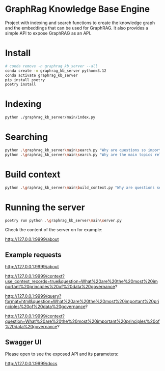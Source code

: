 # GraphRag Knowledge Base Engine

Project with indexing and search functions to create the knowledge graph and the embeddings that can be used for GraphRAG.
It also provides a simple API to expose GraphRAG as an API.

# Install

```bash
# conda remove -n graphrag_kb_server --all
conda create -n graphrag_kb_server python=3.12
conda activate graphrag_kb_server
pip install poetry
poetry install
```

# Indexing

```bash
python ./graphrag_kb_server/main/index.py
```

# Searching 

```bash
python .\graphrag_kb_server\main\search.py "Why are questions so important?"
python .\graphrag_kb_server\main\search.py "Why are the main topics related to a healthy enterprise data environment?"
```

# Build context

```bash
python .\graphrag_kb_server\main\build_context.py "Why are questions so important?" 
```

# Running the server

```bash
poetry run python .\graphrag_kb_server\main\server.py
```

Check the content of the server on for example:

http://127.0.0.1:9999/about

## Example requests

http://127.0.0.1:9999/about

http://127.0.0.1:9999/context?use_context_records=true&question=What%20are%20the%20most%20important%20principles%20of%20data%20governance?

http://127.0.0.1:9999/query?format=html&question=What%20are%20the%20most%20important%20principles%20of%20data%20governance?

http://127.0.0.1:9999/context?question=What%20are%20the%20most%20important%20principles%20of%20data%20governance?

## Swagger UI

Please open to see the exposed API and its parameters:

http://127.0.0.1:9999/docs
